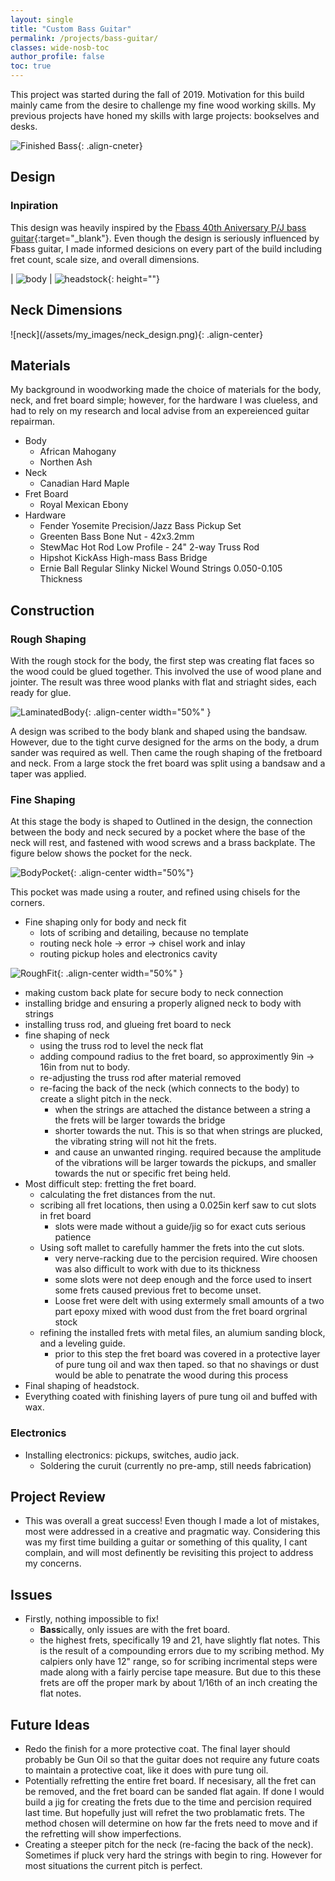 ```yaml
---
layout: single
title: "Custom Bass Guitar"
permalink: /projects/bass-guitar/
classes: wide-nosb-toc
author_profile: false
toc: true
---
```


This project was started during the fall of 2019. Motivation for this build mainly came from the desire to challenge my fine wood working skills. My previous projects have honed my skills with large projects: bookselves and desks.

![Finished Bass](/assets/my_images/finish_bass_recliner.png){: .align-cneter}

## Design

### Inpiration

This design was heavily inspired by the [Fbass 40th Aniversary P/J bass guitar](https://www.themusiczoo.com/products/f-bass-40th-anniversary-pj-bass-natural){:target="_blank"}. Even though the design is seriously influenced by Fbass guitar, I made informed desicions on every part of the build including fret count, scale size, and overall dimensions.

<!-- ![BassInspiration](https://www.notreble.com/wp-content/uploads/2018/01/F-Bass-40th-Anniversary-PJ-Bass-main.jpg){: .align-center width="80%"} -->

<!-- "Body Dimensions"
"Headstock Dimensions"
**Body Dimensions**
<img src="/assets/my_images/DistPic.png" alt="Distributions Comparison" width="450"/> <img src="/assets/my_images/StatBetaFunc.PNG" alt="Statistical Beta Functions" width="450"/> -->

<!-- ### Body Specifications

![body_design](/assets/my_images/body_design.png){: .align-center width="80%"}

### Neck Specifications

![neck_design](/assets/my_images/neck_design.png){: .align-center width="100%"}

### Headstock Specifications

![headstock_design](/assets/my_images/headstock_design.png){: .align-center width="100%"} -->
<!-- Body Dimensions | Headstock Dimensions -->

<!-- <div class="row">
  <div class="column">
    ## Body Dimensions
    ![body](/assets/my_images/body_design.png){: .align-center }
  </div>
  <div class="column">
    ## Headstock Dimensions
    ![headstock](/assets/my_images/headstock_design.png){: .align-center }
  </div>
</div> -->

| ![body](/assets/my_images/body_design.png) | ![headstock](/assets/my_images/headstock_design.png){: height=""}

<h2 class="archive_item-title">Neck Dimensions</h2>
![neck](/assets/my_images/neck_design.png){: .align-center}

## Materials

My background in woodworking made the choice of materials for the body, neck, and fret board simple; however, for the hardware I was clueless, and had to rely on my research and local advise from an expereienced guitar repairman.

* Body
  * African Mahogany
  * Northen Ash
* Neck
  * Canadian Hard Maple
* Fret Board
  * Royal Mexican Ebony
* Hardware
  * Fender Yosemite Precision/Jazz Bass Pickup Set
  * Greenten Bass Bone Nut - 42x3.2mm
  * StewMac Hot Rod Low Profile - 24" 2-way Truss Rod
  * Hipshot KickAss High-mass Bass Bridge
  * Ernie Ball Regular Slinky Nickel Wound Strings 0.050-0.105 Thickness

## Construction

### Rough Shaping

With the rough stock for the body, the first step was creating flat faces so the wood could be glued together. This involved the use of wood plane and jointer. The result was three wood planks with flat and striaght sides, each ready for glue.

![LaminatedBody](/assets/my_images/body_laminated.jpg){: .align-center width="50%" }

A design was scribed to the body blank and shaped using the bandsaw. However, due to the tight curve designed for the arms on the body, a drum sander was required as well. Then came the rough shaping of the fretboard and neck. From a large stock the fret board was split using a bandsaw and a taper was applied.

<!-- The figure below shows the rough shaping of the neck.
![NeckRoughShape](/assets/my_images/rough_neck_graphic.jpg){: .align-center width="50%" } -->

### Fine Shaping

At this stage the body is shaped to 
Outlined in the design, the connection between the body and neck secured by a pocket where the base of the neck will rest, and fastened with wood screws and a brass backplate. The figure below shows the pocket for the neck.

![BodyPocket](/assets/my_images/neck_hole.jpg){: .align-center width="50%"}

This pocket was made using a router, and refined using chisels for the corners. 

* Fine shaping only for body and neck fit
    * lots of scribing and detailing, because no template
    * routing neck hole -> error -> chisel work and inlay
    * routing pickup holes and electronics cavity



![RoughFit](/assets/my_images/body_neck_roughfit.jpg){: .align-center width="50%" }



* making custom back plate for secure body to neck connection
* installing bridge and ensuring a properly aligned neck to body with strings
* installing truss rod, and glueing fret board to neck
* fine shaping of neck
    * using the truss rod to level the neck flat 
    * adding compound radius to the fret board, so approximently 9in -> 16in from nut to body.
    * re-adjusting the truss rod after material removed
    * re-facing the back of the neck (which connects to the body) to create a slight pitch in the neck.
      * when the strings are attached the distance between a string a the frets will be larger towards the bridge
      * shorter towards the nut. This is so that when strings are plucked, the vibrating string will not hit the frets.
      * and cause an unwanted ringing. required because the amplitude of the vibrations will be larger towards the pickups, and smaller towards the nut or specific fret being held.
* Most difficult step: fretting the fret board.
    * calculating the fret distances from the nut.
    * scribing all fret locations, then using a 0.025in kerf saw to cut slots in fret board
      * slots were made without a guide/jig so for exact cuts serious patience
    * Using soft mallet to carefully hammer the frets into the cut slots.
      * very nerve-racking due to the percision required. Wire choosen was also difficult to work with due to its thickness
      * some slots were not deep enough and the force used to insert some frets caused previous fret to become unset.
      * Loose fret were delt with using extermely small amounts of a two part epoxy mixed with wood dust from the fret board orgrinal stock
    * refining the installed frets with metal files, an alumium sanding block, and a leveling guide.
      * prior to this step the fret board was covered in a protective layer of pure tung oil and wax then taped. so that no shavings or dust would be able to penatrate the wood during this process
* Final shaping of headstock.
* Everything coated with finishing layers of pure tung oil and buffed with wax.


### Electronics

* Installing electronics: pickups, switches, audio jack.
  * Soldering the curuit (currently no pre-amp, still needs fabrication)




<!-- ## Tuning and Testing!

* Video of bass line. -->

## Project Review

* This was overall a great success! Even though I made a lot of mistakes, most were addressed in a creative and pragmatic way. Considering this was my first time building a guitar or something of this quality, I cant complain, and will most definently be revisiting this project to address my concerns.

## Issues

* Firstly, nothing impossible to fix!
  * **Bass**ically, only issues are with the fret board. 
  * the highest frets, specifically 19 and 21, have slightly flat notes. This is the result of a compounding errors due to my scribing method. My calpiers only have 12" range, so for scribing incrimental steps were made along with a fairly percise tape measure. But due to this these frets are off the proper mark by about 1/16th of an inch creating the flat notes.


## Future Ideas

* Redo the finish for a more protective coat. The final layer should probably be Gun Oil so that the guitar does not require any future coats to maintain a protective coat, like it does with pure tung oil.
* Potentially refretting the entire fret board. If necesisary, all the fret can be removed, and the fret board can be sanded flat again. If done I would build a jig for creating the frets due to the time and percision required last time. But hopefully just will refret the two problamatic frets. The method chosen will determine on how far the frets need to move and if the refretting will show imperfections.
* Creating a steeper pitch for the neck (re-facing the back of the neck). Sometimes if pluck very hard the strings with begin to ring. However for most situations the current pitch is perfect.
